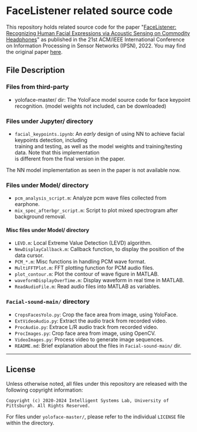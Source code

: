 # FaceListener related source code

This repository holds related source code for the paper
"[FaceListener: Recognizing Human Facial Expressions via Acoustic Sensing on Commodity Headphones](https://pittisl.github.io/publication/2022-facelistener/)"
as published in the 21st ACM/IEEE International Conference on Information Processing in Sensor Networks (IPSN), 2022.
You may find the original paper [here](https://doi.org/10.1109/IPSN54338.2022.00019).

## File Description

### Files from third-party

* yoloface-master/ dir: The YoloFace model source code for face keypoint recognition. (model weights not included, can be downloaded)

### Files under Jupyter/ directory

* `facial_keypoints.ipynb`: An *early* design of using NN to achieve facial keypoints detection, including  
training and testing, as well as the model weights and training/testing data. Note that this implementation  
is different from the final version in the paper.

The NN model implementation as seen in the paper is not available now.

### Files under Model/ directory

* `pcm_analysis_script.m`: Analyze pcm wave files collected from earphone.
* `mix_spec_afterbgr_script.m`: Script to plot mixed spectrogram after background removal.

#### Misc files under Model/ directory

* `LEVD.m`: Local Extreme Value Detection (LEVD) algorithm.
* `NewDisplayCallback.m`: Callback function, to display the position of the data cursor.
* `PCM_*.m`: Misc functions in handling PCM wave format.
* `MultiFFTPlot.m`: FFT plotting function for PCM audio files.
* `plot_contour.m`: Plot the contour of wave figure in MATLAB.
* `waveformDisplayOverTime.m`: Display waveform in real time in MATLAB.
* `ReadAudioFile.m`: Read audio files into MATLAB as variables.

### `Facial-sound-main/` directory

* `CropsFacesYolo.py`: Crop the face area from image, using YoloFace.
* `ExtVideoAudio.py`: Extract the audio track from recorded video.
* `ProcAudio.py`: Extrace L/R audio track from recorded video.
* `ProcImages.py`: Crop face area from image, using OpenCV.
* `VideoImages.py`: Process video to generate image sequences.
* `README.md`: Brief explanation about the files in `Facial-sound-main/` dir.

* * *

## License

Unless otherwise noted, all files under this repository are released with
the following copyright information:

```
Copyright (c) 2020-2024 Intelligent Systems Lab, University of Pittsburgh. All Rights Reserved.
```

For files under `yoloface-master/`, please refer to the individual `LICENSE`
file within the directory.
